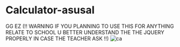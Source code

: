 # Calculator-asusal
 

GG EZ
(!! WARNING IF YOU PLANNING TO USE THIS FOR ANYTHING RELATE TO SCHOOL U BETTER UNDERSTAND THE THE JQUERY PROPERLY IN CASE THE TEACHER ASK !!)
![ca](https://github.com/Gurrendi/Calculator-asusal/assets/138661139/ea8f8a28-3033-44f1-9987-3def29296a09)
